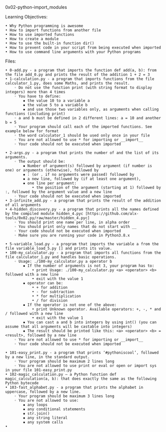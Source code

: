 ﻿0x02-python-import_modules

Learning Objectives:

    • Why Python programming is awesome
    • How to import functions from another file
    • How to use imported functions
    • How to create a module
    • How to use the built-in function dir()
    • How to prevent code in your script from being executed when imported
    • How to use command line arguments with your Python programs

Files:

    • 0-add.py - a program that imports the function def add(a, b): from the file add_0.py and prints the result of the addition 1 + 2 = 3
    • 1-calculation.py - a program that imports functions from the file calculator_1.py, does some Maths, and prints the result.
        ◦ Do not use the function print (with string format to display integers) more than 4 times
        ◦ You have to define:
            ▪ the value 10 to a variable a
            ▪ the value 5 to a variable b
            ▪ and use those two variables only, as arguments when calling functions (including print)
        ◦ a and b must be defined in 2 different lines: a = 10 and another b = 5
        ◦ Your program should call each of the imported functions. See example below for format
        ◦ the word calculator_1 should be used only once in your file
        ◦ You are not allowed to use * for importing or __import__
        ◦ Your code should not be executed when imported
          
    • 2-args.py - a program that prints the number of and the list of its arguments.
        ◦ The output should be:
            ▪ Number of argument(s) followed by argument (if number is one) or arguments (otherwise), followed by
            ▪ : (or . if no arguments were passed) followed by
            ▪ a new line, followed by (if at least one argument),
            ▪ one line per argument:
                • the position of the argument (starting at 1) followed by :, followed by the argument value and a new line
        ◦ Your code should not be executed when imported
    • 3-infinite_add.py - a program that prints the result of the addition of all arguments
    • 4-hidden_discovery.py - a program that prints all the names defined by the compiled module hidden_4.pyc [https://github.com/alx-tools/0x02.py/raw/master/hidden_4.pyc]
        ◦ You should print one name per line, in alpha order
        ◦ You should print only names that do not start with __
        ◦ Your code should not be executed when imported
        ◦ Make sure you are running your code in Python3.8.x
          
    • 5-variable_load.py - a program that imports the variable a from the file variable_load_5.py [] and prints its value.
    • 100-my_calculator.py - a program that imports all functions from the file calculator_1.py and handles basic operations.
        ◦ Usage: ./100-my_calculator.py a operator b
            ▪ If the number of arguments is not 3, your program has to:
                • print Usage: ./100-my_calculator.py <a> <operator> <b> followed with a new line
                • exit with the value 1
            ▪ operator can be:
                • + for addition
                • - for subtraction
                • * for multiplication
                • / for division
            ▪ If the operator is not one of the above:
                • print Unknown operator. Available operators: +, -, * and / followed with a new line
                • exit with the value 1
            ▪ You can cast a and b into integers by using int() (you can assume that all arguments will be castable into integers)
            ▪ The result should be printed like this: <a> <operator> <b> = <result>, followed by a new line
        ◦ You are not allowed to use * for importing or __import__
        ◦ Your code should not be executed when imported
          
    • 101-easy_print.py - a program that prints ‘#pythoniscool’, followed by a new line, in the standard output.
        ◦ Your program should be maximum 2 lines long
        ◦ You are not allowed to use print or eval or open or import sys in your file 101-easy_print.py
    • 102-magic_calculation.py – a Python function def magic_calculation(a, b): that does exactly the same as the following Python bytecode
    • 103-fast_alphabet.py - a program that prints the alphabet in uppercase, followed by a new line.
        ◦ Your program should be maximum 3 lines long
        ◦ You are not allowed to use:
            ▪ any loops
            ▪ any conditional statements
            ▪ str.join()
            ▪ any string literal
            ▪ any system calls
    • 
